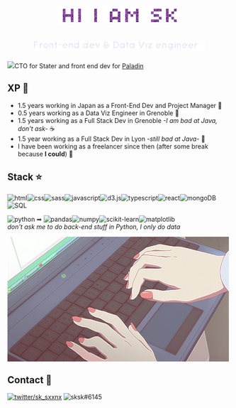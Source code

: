 <h1 align="center">
  <img src="https://github.com/sxxnx/sxxnx/blob/main/assets/Intro.gif?raw=true" alt="Hi I am SK" />
</h1>
<h2 align="center">
  <img src="https://github.com/sxxnx/sxxnx/blob/main/assets/sub.gif?raw=true" alt="Front end Dev & Data Viz Engineer" />
</h2>

<img src="https://cdn3.emoji.gg/emojis/6105_KimJongUn_Binocular.png" height='15px'>CTO for Stater and front end dev for [Paladin](https://paladin.vote)

## XP 🌱
-  1.5 years working in Japan as a Front-End Dev and Project Manager 🏯
- 0.5 years working as a Data Viz Engineer in Grenoble 🥖
- 1.5 years working as a Full Stack Dev in Grenoble *-I am bad at Java, don't ask-* ☕
- 1.5 year working as a Full Stack Dev in Lyon *-still bad at Java-* 🎪
- I have been working as a freelancer since then (after some break because **I could**) 🌸

## Stack ⭐

<img alt="html" src="https://img.shields.io/badge/-html-orange?style=flat"><img alt="css" src="https://img.shields.io/badge/-css-4C94FF?style=flat"><img alt="sass" src="https://img.shields.io/badge/-sass-F562D5?style=flat"><img alt="javascript" src="https://img.shields.io/badge/-javascript-yellow?style=flat"><img alt="d3.js" src="https://img.shields.io/badge/-d3.js-FC8F2B?style=flat"><img alt="typescript" src="https://img.shields.io/badge/-typescript-08CAD7?style=flat"><img alt="react" src="https://img.shields.io/badge/-react-0842D7?style=flat"><img alt="mongoDB" src="https://img.shields.io/badge/-mongoDB-4AF10F?style=flat"><img alt="SQL" src="https://img.shields.io/badge/-SQL-FF7991?style=flat">

<img alt="python" src="https://img.shields.io/badge/-python-FFE712?style=flat"> <span style="color: #444">➡</span> <img alt="pandas" src="https://img.shields.io/badge/-pandas-B7FBFF?style=flat"><img alt="numpy" src="https://img.shields.io/badge/-numpy-CEFFB7?style=flat"><img alt="scikit-learn" src="https://img.shields.io/badge/-scikitlearn-E8FFB7?style=flat"><img alt="matplotlib" src="https://img.shields.io/badge/-matplotlib-FEFFB7?style=flat">  
*don't ask me to do back-end stuff in Python, I only do data*

<img align=center src="https://github.com/sxxnx/sxxnx/blob/main/assets/contact.gif?raw=true" alt="gif coding">

## Contact 💌
[<img alt="twitter/sk_sxxnx" src="https://img.shields.io/badge/-twitter sk_seona-white?style=for-the-badge&logo=twitter">](https://twitter.com/sk_seona) <img alt="sksk#6145" src="https://img.shields.io/badge/-discord sksk%236145-white?style=for-the-badge&logo=discord">
